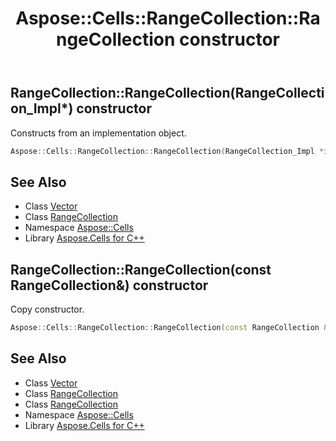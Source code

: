 ﻿---
title: Aspose::Cells::RangeCollection::RangeCollection constructor
linktitle: RangeCollection
second_title: Aspose.Cells for C++ API Reference
description: 'Aspose::Cells::RangeCollection::RangeCollection constructor. Constructs from an implementation object in C++.'
type: docs
weight: 100
url: /cpp/aspose.cells/rangecollection/rangecollection/
---
## RangeCollection::RangeCollection(RangeCollection_Impl*) constructor


Constructs from an implementation object.

```cpp
Aspose::Cells::RangeCollection::RangeCollection(RangeCollection_Impl *impl)
```

## See Also

* Class [Vector](../../vector/)
* Class [RangeCollection](../)
* Namespace [Aspose::Cells](../../)
* Library [Aspose.Cells for C++](../../../)
## RangeCollection::RangeCollection(const RangeCollection\&) constructor


Copy constructor.

```cpp
Aspose::Cells::RangeCollection::RangeCollection(const RangeCollection &src)
```

## See Also

* Class [Vector](../../vector/)
* Class [RangeCollection](../)
* Class [RangeCollection](../)
* Namespace [Aspose::Cells](../../)
* Library [Aspose.Cells for C++](../../../)
